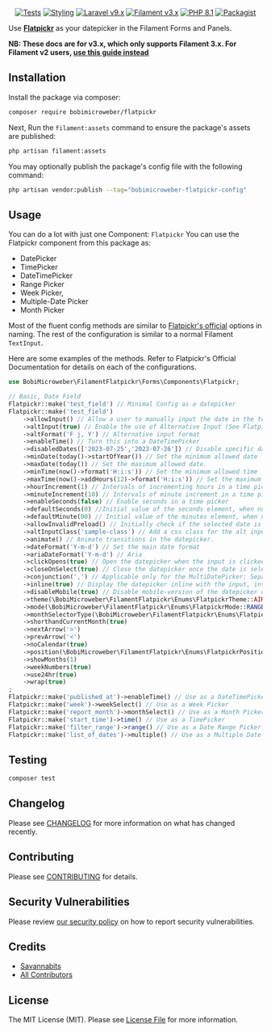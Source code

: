 <p align="center">
    <a href="https://github.com/bobimicroweber/filament-flatpickr/actions?query=workflow%3Arun-tests+branch%3A3.x"><img alt="Tests" src="https://img.shields.io/github/actions/workflow/status/savannabits/filament-modules/run-tests.yml?branch=3.x&label=tests&style=for-the-badge&logo=github"></a>
    <a href="https://github.com/bobimicroweber/filament-flatpickr/actions?query=workflow%fix-php-code-style-issues+branch%3A3.x"><img alt="Styling" src="https://img.shields.io/github/actions/workflow/status/savannabits/filament-modules/fix-php-code-style-issues.yml?branch=3.x&label=code%20style&style=for-the-badge&logo=github"></a>
    <a href="https://laravel.com"><img alt="Laravel v9.x" src="https://img.shields.io/badge/Laravel-v9.x-FF2D20?style=for-the-badge&logo=laravel"></a>
    <a href="https://filamentphp.com"><img alt="Filament v3.x" src="https://img.shields.io/badge/FilamentPHP-v3.x-FB70A9?style=for-the-badge&logo=filament"></a>
    <a href="https://php.net"><img alt="PHP 8.1" src="https://img.shields.io/badge/PHP-8.1-777BB4?style=for-the-badge&logo=php"></a>
    <a href="https://packagist.org/packages/savannabits/filament-flatpickr"><img alt="Packagist" src="https://img.shields.io/packagist/dt/savannabits/filament-flatpickr.svg?style=for-the-badge&logo=count"></a>
</p>

Use **[Flatpickr](https://flatpickr.js.org/)** as your datepicker in the Filament Forms and Panels.

**NB: These docs are for v3.x, which only supports Filament 3.x. For Filament v2 users, [use this guide instead](https://github.com/savannabits/filament-flatpickr/tree/main)**

## Installation

Install the package via composer:

```bash
composer require bobimicroweber/flatpickr
```
Next, Run the `filament:assets` command to ensure the package's assets are published:

```bash
php artisan filament:assets
```

You may optionally publish the package's config file with the following command:

```bash
php artisan vendor:publish --tag="bobimicroweber-flatpickr-config"
```

## Usage
You can do a lot with just one Component: `Flatpickr`
You can use the Flatpickr component from this package as:
* DatePicker
* TimePicker
* DateTimePicker
* Range Picker
* Week Picker,
* Multiple-Date Picker
* Month Picker

Most of the fluent config methods are similar to [Flatpickr's official](https://flatpickr.js.org/options/) options in naming.
The rest of the configuration is similar to a normal Filament `TextInput`.

Here are some examples of the methods. Refer to Flatpickr's Official Documentation for details on each of the configurations.

```php
use BobiMicroweber\FilamentFlatpickr\Forms\Components\Flatpickr;

// Basic, Date Field
Flatpickr::make('test_field') // Minimal Config as a datepicker
Flatpickr::make('test_field')
    ->allowInput() // Allow a user to manually input the date in the textbox (make the textbox editable)
    ->altInput(true) // Enable the use of Alternative Input (See Flatpickr docs)
    ->altFormat('F j, Y') // Alternative input format
    ->enableTime() // Turn this into a DateTimePicker
    ->disabledDates(['2023-07-25','2023-07-26']) // Disable specific dates from being selected.
    ->minDate(today()->startOfYear()) // Set the minimum allowed date
    ->maxDate(today()) // Set the maximum allowed date.
    ->minTime(now()->format('H:i:s')) // Set the minimum allowed time
    ->maxTime(now()->addHours(12)->format('H:i:s')) // Set the maximum allowed time
    ->hourIncrement(1) // Intervals of incrementing hours in a time picker
    ->minuteIncrement(10) // Intervals of minute increment in a time picker
    ->enableSeconds(false) // Enable seconds in a time picker
    ->defaultSeconds(0) //Initial value of the seconds element, when no date is selected 
    ->defaultMinute(00) // Initial value of the minutes element, when no date is selected
    ->allowInvalidPreload() // Initially check if the selected date is valid
    ->altInputClass('sample-class') // Add a css class for the alt input format
    ->animate() // Animate transitions in the datepicker.
    ->dateFormat('Y-m-d') // Set the main date format
    ->ariaDateFormat('Y-m-d') // Aria
    ->clickOpens(true) // Open the datepicker when the input is clicked.
    ->closeOnSelect(true) // Close the datepicker once the date is selected.
    ->conjunction(',') // Applicable only for the MultiDatePicker: Separate inputs using this conjunction. The package will use this conjunction to explode the inputs to an array.
    ->inline(true) // Display the datepicker inline with the input, instead of using a popover.
    ->disableMobile(true) // Disable mobile-version of the datepicker on mobile devices.
    ->theme(\BobiMicroweber\FilamentFlatpickr\Enums\FlatpickrTheme::AIRBNB) // Set the datepicker theme (applies for all the date-pickers in the current page). For type sanity, Checkout the FlatpickrTheme enum class for a list of allowed themes.
    ->mode(\BobiMicroweber\FilamentFlatpickr\Enums\FlatpickrMode::RANGE) // Set the mode as single, range or multiple. Alternatively, you can just use ->range() or ->multiple()
    ->monthSelectorType(\BobiMicroweber\FilamentFlatpickr\Enums\FlatpickrMonthSelectorType::DROPDOWN)
    ->shorthandCurrentMonth(true)
    ->nextArrow('>')
    ->prevArrow('<')
    ->noCalendar(true)
    ->position(\BobiMicroweber\FilamentFlatpickr\Enums\FlatpickrPosition::AUTO_CENTER)
    ->showMonths(1)
    ->weekNumbers(true)
    ->use24hr(true)
    ->wrap(true)
;
Flatpickr::make('published_at')->enableTime() // Use as a DateTimePicker
Flatpickr::make('week')->weekSelect() // Use as a Week Picker
Flatpickr::make('report_month')->monthSelect() // Use as a Month Picker
Flatpickr::make('start_time')->time() // Use as a TimePicker
Flatpickr::make('filter_range')->range() // Use as a Date Range Picker
Flatpickr::make('list_of_dates')->multiple() // Use as a Multiple Date Picker
```

## Testing

```bash
composer test
```

## Changelog

Please see [CHANGELOG](CHANGELOG.md) for more information on what has changed recently.

## Contributing

Please see [CONTRIBUTING](https://github.com/savannabits/.github/blob/main/CONTRIBUTING.md) for details.

## Security Vulnerabilities

Please review [our security policy](../../security/policy) on how to report security vulnerabilities.

## Credits

- [Savannabits](https://github.com/savannabits)
- [All Contributors](../../contributors)

## License

The MIT License (MIT). Please see [License File](LICENSE.md) for more information.

